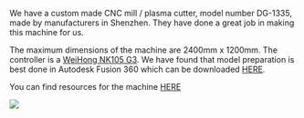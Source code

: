 We have a custom made CNC mill /  plasma cutter, model number DG-1335, made by manufacturers in Shenzhen. They have done a great job in making this machine for us.

The maximum dimensions of the machine are 2400mm x 1200mm. The controller is a [WeiHong NK105 G3](https://m.weihong.com.cn/en/product/nk105). We have found that model preparation is best done in Autodesk Fusion 360 which can be downloaded [HERE](https://www.autodesk.com/education/edu-software/overview?sorting=featured&filters=individual).



You can find resources for the machine [HERE](https://wzku-my.sharepoint.com/:f:/g/personal/spencers_wku_edu_cn/EoJ2IyhylPhMid5fTw8rP70BqSALk0J_PSR9lEeSHX1UqA?e=q7EtRQ)

![](https://raw.githubusercontent.com/KeanMGC/protospace/main/index/digfab.jpg)
